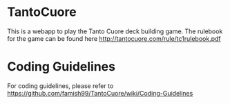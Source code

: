 TantoCuore
==========

This is a webapp to play the Tanto Cuore deck building game. The rulebook for the game can be found here http://tantocuore.com/rule/tc1rulebook.pdf


Coding Guidelines
=================
For coding guidelines, please refer to https://github.com/famish99/TantoCuore/wiki/Coding-Guidelines